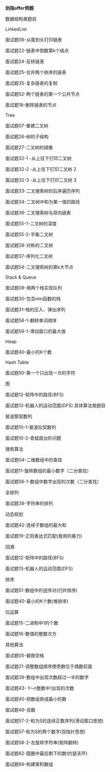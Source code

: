**剑指offer例题**

数据结构类题目

LinkedList

面试题06-从尾到头打印链表

面试题22-链表中倒数第k个结点

面试题24-反转链表

面试题25-合并两个排序的链表

面试题35-复杂链表的复制

面试题52-两个链表的第一个公共节点

面试题18-删除链表的节点


Tree

面试题07-重建二叉树

面试题26-树的子结构

面试题27-二叉树的镜像

面试题32-1 -从上往下打印二叉树

面试题32-2 -从上往下打印二叉树 2

面试题32-3 -从上往下打印二叉树 3

面试题33-二叉搜索树的后序遍历序列

面试题34-二叉树中和为某一值的路径

面试题36-二叉搜索树与双向链表

面试题55-1-二叉树的深度

面试题55-2-平衡二叉树

面试题28-对称的二叉树

面试题37-序列化二叉树

面试题54-二叉搜索树的第k大节点


Stack & Queue

面试题09-用两个栈实现队列

面试题30-包含min函数的栈

面试题31-栈的压入、弹出序列

面试题58-1-翻转单词顺序

面试题59-1-滑动窗口的最大值


Heap

面试题40-最小的K个数


Hash Table

面试题50-第一个只出现一次的字符


图

面试题12-矩阵中的路径(BFS)

面试题13-机器人的运动范围(DFS)
具体算法类题目

斐波那契数列

面试题10-1-斐波拉契数列

面试题10-2-青蛙跳台阶问题


搜索算法

面试题04-二维数组中的查找

面试题11-旋转数组的最小数字（二分查找）

面试题56-1-数组中数字出现的次数（二分查找）


全排列

面试题38-字符串的排列


动态规划

面试题42-连续子数组的最大和

面试题19-正则表达式匹配(我用的暴力)


回溯

面试题12-矩阵中的路径(BFS)

面试题13-机器人的运动范围(DFS)


排序

面试题51-数组中的逆序对(归并排序)

面试题40-最小的K个数(堆排序)


位运算

面试题15-二进制中1的个数

面试题16-数值的整数次方


其他算法

面试题05-替换空格

面试题21-调整数组顺序使奇数位于偶数前面

面试题39-数组中出现次数超过一半的数字

面试题43- 1～n整数中1出现的次数

面试题45-把数组排成最小的数

面试题49-丑数

面试题57-2-和为S的连续正数序列(滑动窗口思想)

面试题57-和为S的两个数字(双指针思想)

面试题58-2-左旋转字符串(矩阵翻转)

面试题62-圆圈中最后剩下的数(约瑟夫环)

面试题66-构建乘积数组
